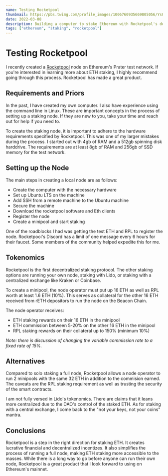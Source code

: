 ```yaml
---
name: Testing Rocketpool
thumbnail: https://pbs.twimg.com/profile_images/1006760935669805056/YsOFyk-p_400x400.jpg
date: 2022-03-08
description: Building a computer to stake Ethereum with Rocketpool's decentralized minipools.
tags: ["ethereum", "staking", "rocketpool"]
---
```


# Testing Rocketpool

I recently created a [Rocketpool](https://rocketpool.net) node on Ethereum's Prater test network.  If you're interested in learning more about ETH staking, I highly recommend going through this process.  Rocketpool has made a great product.

## Requirements and Priors

In the past, I have created my own computer.  I also have experience using the command line in Linux.  These are important concepts in the process of setting up a staking node.  If they are new to you, take your time and reach out for help if you need to.

To create the staking node, it is important to adhere to the hardware requirements specified by Rocketpool.  This was one of my larger mistakes during the process.  I started out with 4gb of RAM and a 512gb spinning disk harddrive.  The requirements are at least 8gb of RAM and 256gb of SSD memory for the test network.

## Setting up the Node

The main steps in creating a local node are as follows:

- Create the computer with the necessary hardware
- Set up Ubuntu LTS on the machine
- Add SSH from a remote machine to the Ubuntu machine
- Secure the machine
- Download the rocketpool software and Eth clients
- Register the node
- Create a minipool and start staking

One of the roadblocks I had was getting the test ETH and RPL to register the node.  Rocketpool's Discord has a limit of one message every 6 hours for their faucet.  Some members of the community helped expedite this for me.

## Tokenomics

Rocketpool is the first decentralized staking protocol.  The other staking options are running your own node, staking with Lido, or staking with a centralized exchange like Kraken or Coinbase.

To create a minipool, the node operator must put up 16 ETH as well as RPL worth at least 1.6 ETH (10%).  This serves as collateral for the other 16 ETH received from rETH depositors to run the node on the Beacon Chain.

The node operator receives:
- ETH staking rewards on their 16 ETH in the minipool
- ETH commission between 5-20% on the other 16 ETH in the minipool
- RPL staking rewards on their collateral up to 150% (minimum 10%)

*Note: there is discussion of changing the variable commission rate to a fixed rate of 15%.*

## Alternatives

Compared to solo staking a full node, Rocketpool allows a node operator to run 2 minipools with the same 32 ETH in addition to the commision earned.  The caveats are the RPL staking requirement as well as trusting the security of the smart contracts.

I am not fully versed in Lido's tokenomics.  There are claims that it leans more centralized due to the DAO's control of the staked ETH.  As for staking with a central exchange, I come back to the "not your keys, not your coins" mantra.

## Conclusions

Rocketpool is a step in the right direction for staking ETH.  It creates lucrative financial and decentralized incentizes.  It also simplifies the process of running a full node, making ETH staking more accessible to the masses.  While there is a long way to go before anyone can run their own node, Rocketpool is a great product that I look forward to using on Ethereum's mainnet.